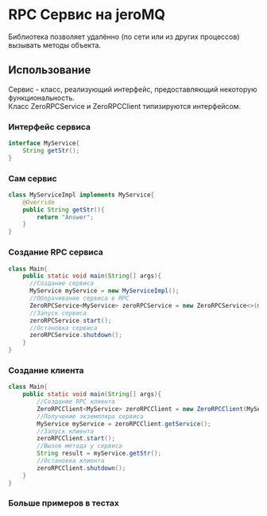 # RPC Сервис на jeroMQ 
Библиотека позволяет удалённо (по сети или из других процессов) вызывать методы объекта.

## Использование 
Сервис - класс, реализующий интерфейс, предоставляющий некоторую функциональность.  
Класс ZeroRPCService и ZeroRPCClient типизируются интерфейсом.
### Интерфейс сервиса
```java
interface MyService{
    String getStr();
}
```  
### Сам сервис
```java
class MyServiceImpl implements MyService{
    @Override
    public String getStr(){
        return "Answer";
    }
}
```
### Создание RPC сервиса
```java
class Main{
    public static void main(String[] args){
      //Создание сервиса
      MyService myService = new MyServiceImpl();
      //Оборачивание сервиса в RPC
      ZeroRPCService<MyService> zeroRPCService = new ZeroRPCService<>(myService, "tcp://*:5000");
      //Запуск сервиса
      zeroRPCService.start();
      //Остановка сервиса
      zeroRPCService.shutdown();
    }
}
```

### Создание клиента
```java
class Main{
    public static void main(String[] args){
        //Создание RPC клиента
        ZeroRPCClient<MyService> zeroRPCClient = new ZeroRPCClient(MyService.class, "tcp://localhost:5000");
        //Получение экземпляра сервиса
        MyService myService = zeroRPCClient.getService();
        //Запуск клиента
        zeroRPCClient.start();
        //Вызов метода у сервиса
        String result = myService.getStr();
        //Остановка клиента
        zeroRPCClient.shutdown();
    }
}
```  
### Больше примеров в тестах
